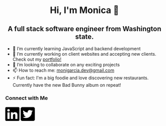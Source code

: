 <h1 align="center">Hi, I'm Monica 👋 </h1>

<h2 align="center">A full stack software engineer from Washington state.</h3>


- 🌱 I’m currently learning JavaScript and backend development
- 🔭 I’m currently working on client websites and accepting new clients. Check out my <a href="https://monica-garcia-dev.netlify.app/">portfolio!</a> 
- 👯 I’m looking to collaborate on any exciting projects
- 📫 How to reach me: monigarcia.dev@gmail.com
- ⚡ Fun fact: I'm a big foodie and love discovering new restaurants. Currently have the new Bad Bunny album on repeat! 

<h3>Connect with Me </h3>
<a href="https://www.linkedin.com/in/garcia-monica/" target="_blank"><img src="linkedin-brands.svg" alt="Link to Monica's LinkedIn" height="50" width="45"/></a>
<a href="https://twitter.com/monibgrt" target="_blank"><img src="twitter-square-brands.svg" alt="Link to Monica's Twitter" height="50" width="45"/></a>


